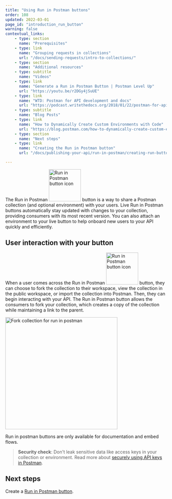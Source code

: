 ```yaml
---
title: "Using Run in Postman buttons"
order: 108
updated: 2022-03-01
page_id: "introduction_run_button"
warning: false
contextual_links:
    - type: section
      name: "Prerequisites"
    - type: link
      name: "Grouping requests in collections"
      url: "/docs/sending-requests/intro-to-collections/"
    - type: section
      name: "Additional resources"
    - type: subtitle
      name: "Videos"
    - type: link
      name: "Generate a Run in Postman Button | Postman Level Up"
      url: "https://youtu.be/r2DGy4jSuUE"
    - type: link
      name: "WTD: Postman for API development and docs"
      url: "https://podcast.writethedocs.org/2018/01/22/postman-for-api-docs-write-the-docs/"
    - type: subtitle
      name: "Blog Posts"
    - type: link
      name: "How to Dynamically Create Custom Environments with Code"
      url: "https://blog.postman.com/how-to-dynamically-create-custom-environments-with-code/"
    - type: section
      name: "Next steps"
    - type: link
      name: "Creating the Run in Postman button"
      url: "/docs/publishing-your-api/run-in-postman/creating-run-button/"

---
```


The Run in Postman <img alt="Run in Postman button icon" src="https://assets.postman.com/postman-docs/run-in-postman-button-icon.jpg" width="100px"/> button is a way to share a Postman collection (and optional environment) with your users. Live Run in Postman buttons automatically stay updated with changes to your collection, providing consumers with its most recent version. You can also attach an environment to your live button to help onboard new users to your API quickly and efficiently.

## User interaction with your button

When a user comes across the Run in Postman <img alt="Run in Postman button icon" src="https://assets.postman.com/postman-docs/run-in-postman-button-icon.jpg" width="100px"/> button, they can choose to fork the collection to their workspace, view the collection in the public workspace, or import the collection into Postman. Then, they can begin interacting with your API. The Run in Postman button allows the consumers to fork your collection, which creates a copy of the collection while maintaining a link to the parent.

<img alt="Fork collection for run in postman" src="https://assets.postman.com/postman-docs/fork-collection-for-run-in-postman.jpg" height="350px"/>

Run in postman buttons are only available for documentation and embed flows.

> **Security check**: Don't leak sensitive data like access keys in your collection or environment. Read more about [securely using API keys in Postman](https://blog.postman.com/how-to-use-api-keys/).

## Next steps

Create a [Run in Postman button](/docs/publishing-your-api/run-in-postman/creating-run-button/).

